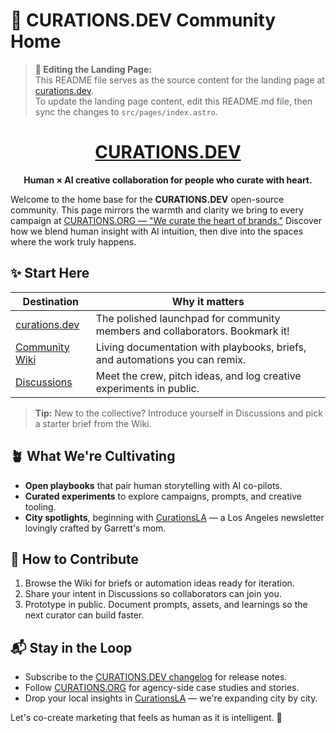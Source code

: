 # 🌿 CURATIONS.DEV Community Home

> **📝 Editing the Landing Page:**  
> This README file serves as the source content for the landing page at [curations.dev](https://curations.dev).  
> To update the landing page content, edit this README.md file, then sync the changes to `src/pages/index.astro`.

<div align="center">
  <h1><a href="https://curations.dev">CURATIONS.DEV</a></h1>
  <p><strong>Human × AI creative collaboration for people who curate with heart.</strong></p>
</div>

Welcome to the home base for the **CURATIONS.DEV** open-source community. This page mirrors the warmth and clarity we bring to every campaign at [CURATIONS.ORG — "We curate the heart of brands."](https://curations.org) Discover how we blend human insight with AI intuition, then dive into the spaces where the work truly happens.

## ✨ Start Here

| Destination                                                          | Why it matters                                                               |
| -------------------------------------------------------------------- | ---------------------------------------------------------------------------- |
| [curations.dev](https://curations.dev)                               | The polished launchpad for community members and collaborators. Bookmark it! |
| [Community Wiki](https://github.com/curationsdev/community/wiki)     | Living documentation with playbooks, briefs, and automations you can remix.  |
| [Discussions](https://github.com/curationsdev/community/discussions) | Meet the crew, pitch ideas, and log creative experiments in public.          |

> **Tip:** New to the collective? Introduce yourself in Discussions and pick a starter brief from the Wiki.

## 🪴 What We're Cultivating

- **Open playbooks** that pair human storytelling with AI co-pilots.
- **Curated experiments** to explore campaigns, prompts, and creative tooling.
- **City spotlights**, beginning with [CurationsLA](https://la.curations.cc) — a Los Angeles newsletter lovingly crafted by Garrett's mom.

## 🤝 How to Contribute

1. Browse the Wiki for briefs or automation ideas ready for iteration.
2. Share your intent in Discussions so collaborators can join you.
3. Prototype in public. Document prompts, assets, and learnings so the next curator can build faster.

## 📬 Stay in the Loop

- Subscribe to the [CURATIONS.DEV changelog](https://github.com/curationsdev/community/discussions/categories/announcements) for release notes.
- Follow [CURATIONS.ORG](https://curations.org) for agency-side case studies and stories.
- Drop your local insights in [CurationsLA](https://la.curations.cc) — we're expanding city by city.

Let's co-create marketing that feels as human as it is intelligent. 💚
